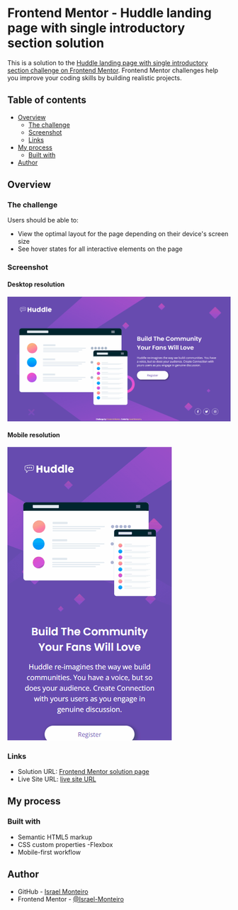 # Frontend Mentor - Huddle landing page with single introductory section solution

This is a solution to the [Huddle landing page with single introductory section challenge on Frontend Mentor](https://www.frontendmentor.io/challenges/huddle-landing-page-with-a-single-introductory-section-B_2Wvxgi0). Frontend Mentor challenges help you improve your coding skills by building realistic projects.

## Table of contents

- [Overview](#overview)
  - [The challenge](#the-challenge)
  - [Screenshot](#screenshot)
  - [Links](#links)
- [My process](#my-process)
  - [Built with](#built-with)
- [Author](#author)

## Overview

### The challenge

Users should be able to:

- View the optimal layout for the page depending on their device's screen size
- See hover states for all interactive elements on the page

### Screenshot

#### Desktop resolution

![](./images-resolution/huddle-desktop.gif)

#### Mobile resolution

![](./images-resolution/huddle-mobile.gif)

### Links

- Solution URL: [Frontend Mentor solution page](https://www.frontendmentor.io/solutions/huddle-landing-page-with-a-single-introductory-section-dkEverTnPU)
- Live Site URL: [live site URL](https://israel-monteiro.github.io/huddle-landing-page/)

## My process

### Built with

- Semantic HTML5 markup
- CSS custom properties
  -Flexbox
- Mobile-first workflow

## Author

- GitHub - [Israel Monteiro](https://github.com/israel-monteiro)
- Frontend Mentor - [@Israel-Monteiro](https://www.frontendmentor.io/profile/Israel-Monteiro)
